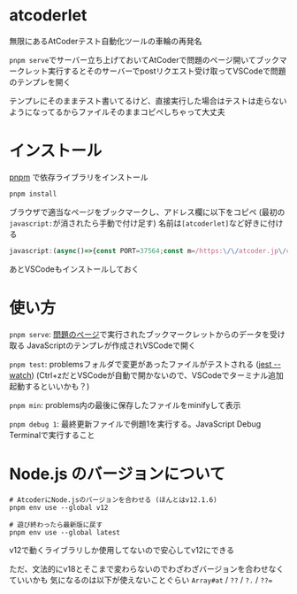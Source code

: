 # atcoderlet

無限にあるAtCoderテスト自動化ツールの車輪の再発名

`pnpm serve`でサーバー立ち上げておいてAtCoderで問題のページ開いてブックマークレット実行するとそのサーバーでpostリクエスト受け取ってVSCodeで問題のテンプレを開く

テンプレにそのままテスト書いてるけど、直接実行した場合はテストは走らないようになってるからファイルそのままコピペしちゃって大丈夫

# インストール

[pnpm](https://pnpm.io/ja/installation) で依存ライブラリをインストール

```sh
pnpm install
```

ブラウザで適当なページをブックマークし、アドレス欄に以下をコピペ (最初の`javascript:`が消されたら手動で付け足す)
名前は`[atcoderlet]`など好きに付ける

```js
javascript:(async()=>{const PORT=37564;const m=/https:\/\/atcoder.jp\/contests\/([-\w]+)\/tasks\/([-\w]+)/.exec(location.href);if(m){const examples=[];const parent=document.querySelector(".lang-ja")||document;parent.querySelectorAll("[id^=pre-sample], ol.linenums").forEach((e,i)=>{let text;if(e.children.length>0){text=[...e.children].map(c=>c.textContent).join("\n")}else{text=e.textContent}(examples[i/2|0]??=[]).push(text.trim())});const problem={url:m[0],contestId:m[1],problemId:m[2],subject:document.title,examples,timestamp:new Date().toISOString()};await fetch(`http://localhost:${PORT}`,{method:"POST",mode:"no-cors",body:JSON.stringify(problem)}).catch(()=>alert(`\u300Cpnpm serve\u300D\u3057\u3066\u306A\u3044\u304B\u3082\uFF1F`))}else{alert("AtCoder\u306E\u554F\u984C\u30DA\u30FC\u30B8\u3067\u4F7F\u3063\u3066\u306D")}})();
```

あとVSCodeもインストールしておく

# 使い方

`pnpm serve`: [問題のページ](https://atcoder.jp/contests/practice/tasks/practice_1)で実行されたブックマークレットからのデータを受け取る
JavaScriptのテンプレが作成されVSCodeで開く

`pnpm test`: problemsフォルダで変更があったファイルがテストされる ([jest --watch](https://jestjs.io/ja/docs/cli#:~:text=name%2Dof%2Dspec-,%E3%82%A6%E3%82%A9%E3%83%83%E3%83%81%E3%83%A2%E3%83%BC%E3%83%89%E3%81%A7%E5%AE%9F%E8%A1%8C%E3%81%99%E3%82%8B%3A,-jest%20%2D%2Dwatch%20%23%20%E3%83%87%E3%83%95%E3%82%A9%E3%83%AB%E3%83%88))
(Ctrl+zだとVSCodeが自動で開かないので、VSCodeでターミナル追加起動するといいかも？)

`pnpm min`: problems内の最後に保存したファイルをminifyして表示

`pnpm debug 1`: 最終更新ファイルで例題1を実行する。JavaScript Debug Terminalで実行すること

# Node.js のバージョンについて

```
# AtcoderにNode.jsのバージョンを合わせる (ほんとはv12.1.6)
pnpm env use --global v12

# 遊び終わったら最新版に戻す
pnpm env use --global latest
```

v12で動くライブラリしか使用してないので安心してv12にできる

ただ、文法的にv18とそこまで変わらないのでわざわざバージョンを合わせなくていいかも
気になるのは以下が使えないことぐらい
`Array#at` / `??` / `?.` / `??=`